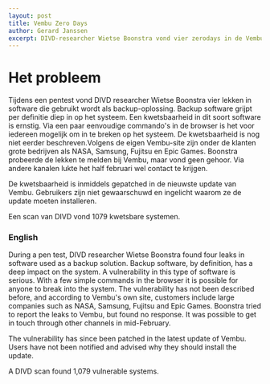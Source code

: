 ```yaml
---
layout: post
title: Vembu Zero Days
author: Gerard Janssen
excerpt: DIVD-researcher Wietse Boonstra vond vier zerodays in de Vembu back up software
---
```


Het probleem
============

Tijdens een pentest vond DIVD researcher Wietse Boonstra vier lekken in software die gebruikt wordt als backup-oplossing. Backup software grijpt per definitie diep in op het systeem. Een kwetsbaarheid in dit soort software is ernstig. Via een paar eenvoudige commando's in de browser is het voor iedereen mogelijk om in te breken op het systeem. De kwetsbaarheid is nog niet eerder beschreven.Volgens de eigen Vembu-site zijn onder de klanten grote bedrijven als NASA, Samsung, Fujitsu en Epic Games. Boonstra probeerde de lekken te melden bij Vembu, maar vond geen gehoor. Via andere kanalen lukte het half februari wel contact te krijgen. 

De kwetsbaarheid is inmiddels gepatched in de nieuwste update van Vembu. Gebruikers zijn niet gewaarschuwd en ingelicht waarom ze de update moeten installeren. 

Een scan van DIVD vond 1079 kwetsbare systemen. 

### <a name="english"></a>English

During a pen test, DIVD researcher Wietse Boonstra found four leaks in software used as a backup solution. Backup software, by definition, has a deep impact on the system. A vulnerability in this type of software is serious. With a few simple commands in the browser it is possible for anyone to break into the system. The vulnerability has not been described before, and according to Vembu's own site, customers include large companies such as NASA, Samsung, Fujitsu and Epic Games. Boonstra tried to report the leaks to Vembu, but found no response. It was possible to get in touch through other channels in mid-February.

The vulnerability has since been patched in the latest update of Vembu. Users have not been notified and advised why they should install the update.

A DIVD scan found 1,079 vulnerable systems.